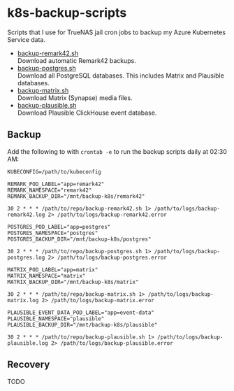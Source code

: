 # k8s-backup-scripts

Scripts that I use for TrueNAS jail cron jobs to backup my Azure Kubernetes Service data.

- [backup-remark42.sh](./backup-remark42.sh)  
  Download automatic Remark42 backups.
- [backup-postgres.sh](./backup-postgres.sh)  
  Download all PostgreSQL databases. This includes Matrix and Plausible databases.
- [backup-matrix.sh](./backup-matrix.sh)  
  Download Matrix (Synapse) media files.
- [backup-plausible.sh](./backup-plausible.sh)  
  Download Plausible ClickHouse event database.

## Backup

Add the following to with `crontab -e` to run the backup scripts daily at 02:30 AM:

```shell
KUBECONFIG=/path/to/kubeconfig

REMARK_POD_LABEL="app=remark42"
REMARK_NAMESPACE="remark42"
REMARK_BACKUP_DIR="/mnt/backup-k8s/remark42"

30 2 * * * /path/to/repo/backup-remark42.sh 1> /path/to/logs/backup-remark42.log 2> /path/to/logs/backup-remark42.error

POSTGRES_POD_LABEL="app=postgres"
POSTGRES_NAMESPACE="postgres"
POSTGRES_BACKUP_DIR="/mnt/backup-k8s/postgres"

30 2 * * * /path/to/repo/backup-postgres.sh 1> /path/to/logs/backup-postgres.log 2> /path/to/logs/backup-postgres.error

MATRIX_POD_LABEL="app=matrix"
MATRIX_NAMESPACE="matrix"
MATRIX_BACKUP_DIR="/mnt/backup-k8s/matrix"

30 2 * * * /path/to/repo/backup-matrix.sh 1> /path/to/logs/backup-matrix.log 2> /path/to/logs/backup-matrix.error

PLAUSIBLE_EVENT_DATA_POD_LABEL="app=event-data"
PLAUSIBLE_NAMESPACE="plausible"
PLAUSIBLE_BACKUP_DIR="/mnt/backup-k8s/plausible"

30 2 * * * /path/to/repo/backup-plausible.sh 1> /path/to/logs/backup-plausible.log 2> /path/to/logs/backup-plausible.error
```

## Recovery

TODO
